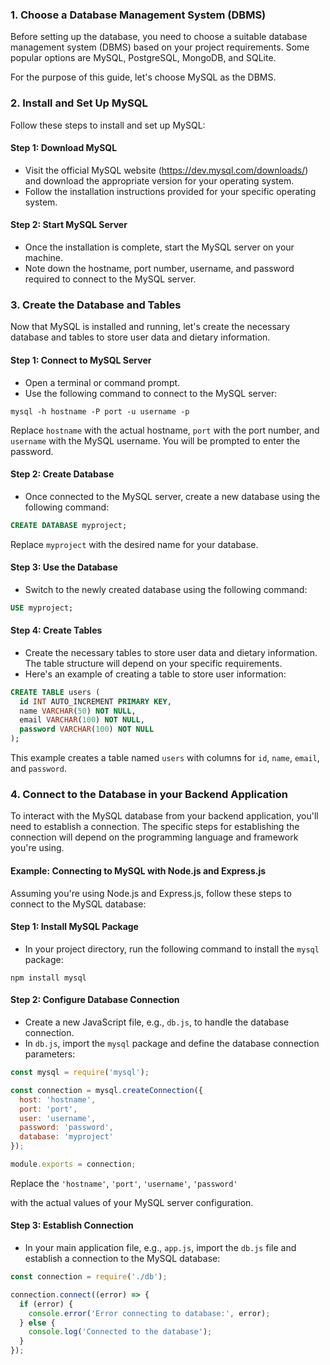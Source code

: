 

### 1. Choose a Database Management System (DBMS)
Before setting up the database, you need to choose a suitable database management system (DBMS) based on your project requirements. Some popular options are MySQL, PostgreSQL, MongoDB, and SQLite.

For the purpose of this guide, let's choose MySQL as the DBMS.

### 2. Install and Set Up MySQL
Follow these steps to install and set up MySQL:

#### Step 1: Download MySQL
- Visit the official MySQL website (https://dev.mysql.com/downloads/) and download the appropriate version for your operating system.
- Follow the installation instructions provided for your specific operating system.

#### Step 2: Start MySQL Server
- Once the installation is complete, start the MySQL server on your machine.
- Note down the hostname, port number, username, and password required to connect to the MySQL server.

### 3. Create the Database and Tables
Now that MySQL is installed and running, let's create the necessary database and tables to store user data and dietary information.

#### Step 1: Connect to MySQL Server
- Open a terminal or command prompt.
- Use the following command to connect to the MySQL server:
```shell
mysql -h hostname -P port -u username -p
```
Replace `hostname` with the actual hostname, `port` with the port number, and `username` with the MySQL username. You will be prompted to enter the password.

#### Step 2: Create Database
- Once connected to the MySQL server, create a new database using the following command:
```sql
CREATE DATABASE myproject;
```
Replace `myproject` with the desired name for your database.

#### Step 3: Use the Database
- Switch to the newly created database using the following command:
```sql
USE myproject;
```

#### Step 4: Create Tables
- Create the necessary tables to store user data and dietary information. The table structure will depend on your specific requirements.
- Here's an example of creating a table to store user information:
```sql
CREATE TABLE users (
  id INT AUTO_INCREMENT PRIMARY KEY,
  name VARCHAR(50) NOT NULL,
  email VARCHAR(100) NOT NULL,
  password VARCHAR(100) NOT NULL
);
```
This example creates a table named `users` with columns for `id`, `name`, `email`, and `password`.

### 4. Connect to the Database in your Backend Application
To interact with the MySQL database from your backend application, you'll need to establish a connection. The specific steps for establishing the connection will depend on the programming language and framework you're using.

#### Example: Connecting to MySQL with Node.js and Express.js
Assuming you're using Node.js and Express.js, follow these steps to connect to the MySQL database:

#### Step 1: Install MySQL Package
- In your project directory, run the following command to install the `mysql` package:
```shell
npm install mysql
```

#### Step 2: Configure Database Connection
- Create a new JavaScript file, e.g., `db.js`, to handle the database connection.
- In `db.js`, import the `mysql` package and define the database connection parameters:
```javascript
const mysql = require('mysql');

const connection = mysql.createConnection({
  host: 'hostname',
  port: 'port',
  user: 'username',
  password: 'password',
  database: 'myproject'
});

module.exports = connection;
```
Replace the `'hostname'`, `'port'`, `'username'`, `'password'`

 with the actual values of your MySQL server configuration.

#### Step 3: Establish Connection
- In your main application file, e.g., `app.js`, import the `db.js` file and establish a connection to the MySQL database:
```javascript
const connection = require('./db');

connection.connect((error) => {
  if (error) {
    console.error('Error connecting to database:', error);
  } else {
    console.log('Connected to the database');
  }
});
```
